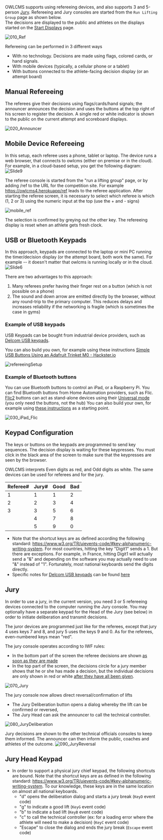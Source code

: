OWLCMS supports using refereeing devices, and also supports 3 and 5-person [Jury](#Jury). Refereeing and Jury consoles are started from the `Run Lifting Group` page as shown below.  
The decisions are displayed to the public and athletes on the displays started on the [Start Displays](Displays) page.

![010_Ref](img/Refereeing/010_Ref.png)

Refereeing can be performed in 3 different ways

- With no technology.  Decisions are made using flags, colored cards, or hand signals.  
- With mobile devices (typically, a cellular phone or a tablet)
- With buttons connected to the athlete-facing decision display (or an attempt board)

## Manual Refereeing

The referees give their decisions using flags/cards/hand signals; the announcer announces the decision and uses the buttons at the top right of his screen to register the decision.  A single red or white indicator is shown to the public on the current attempt and scoreboard displays.

![020_Announcer](img/Refereeing/020_Announcer.png)



## Mobile Device Refereeing

 In this setup, each referee uses a phone, tablet or laptop.  The device runs a web browser, that connects to owlcms (either on premise or in the cloud).  For example, in a cloud-based setup, you get the following diagram:
![Slide9](img/PublicResults/CloudExplained/Slide9.SVG)

The referee console is started from the "run a lifting group" page, or by adding /ref to the URL for the competition site.  For example https://owlcms4.herokuapp/ref  leads to the referee application.  After starting the referee screen, it is necessary to select which referee is which (1, 2 or 3) using the numeric input at the top (use the + and - signs)

![mobile_ref](img\equipment\mobile_ref.png)

The selection is confirmed by greying out the other key.  The refereeing display is reset when an athlete gets fresh clock.

## USB or Bluetooth Keypads

In this approach, keypads are connected to the laptop or mini PC running the timer/decision display (or the attempt board, both work the same).   For example -- it doesn't matter that owlcms is running locally or in the cloud.
![Slide6](img/PublicResults/CloudExplained/Slide6.SVG)

There are two advantages to this approach:

1. Many referees prefer having their finger rest on a button (which is not possible on a phone)
2. The sound and down arrow are emitted directly by the browser, without any round-trip to the primary computer.  This reduces delays and increases reliability if the networking is fragile (which is sometimes the case in gyms)

### **Example of USB keypads**

USB Keypads can be bought from industrial device providers, such as [Delcom USB keypads](http://www.delcomproducts.com/productdetails.asp?PartNumber=706502-5M).

You can also build you own, for example using these instructions [Simple USB Buttons Using an Adafruit Trinket M0 - Hackster.io](https://www.hackster.io/laurentslab/simple-usb-buttons-using-an-adafruit-trinket-m0-5ad900#toc-programming-3)

![refereeingSetup](img\equipment\refereeingSetup.jpg)

### Example of Bluetooth buttons

You can use Bluetooth buttons to control an iPad, or a Raspberry Pi.  You can find Bluetooth buttons from Home Automation providers, such as Flic.  [Flic2](https://flic.io/) buttons can act as stand-alone devices using their [Universal mode](https://flic.io/flic-universal) (you only need the buttons, not the hub)
You can also build your own, for example using [these instructions](https://learn.adafruit.com/introducing-the-adafruit-bluefruit-spi-breakout/hidkeyboard) as a starting point.

![030_iPad_Flic](img/Refereeing/030_iPad_Flic.jpg)

## Keypad Configuration

The keys or buttons on the keypads are programmed to send key sequences.  The decision display is waiting for these keypresses.  You must click in the black area of the screen to make sure that the keypresses are seen by the browser.

OWLCMS interprets Even digits as red, and Odd digits as white.  The same devices can be used for referees and for the jury. 

| Referee# | Jury# | Good | Bad  |
| -------- | ----- | ---- | ---- |
| 1        | 1     | 1    | 2    |
| 2        | 2     | 3    | 4    |
| 3        | 3     | 5    | 6    |
|          | 4     | 7    | 8    |
|          | 5     | 9    | 0    |

- Note that the shortcut keys are as defined according the following standard: https://www.w3.org/TR/uievents-code/#key-alphanumeric-writing-system.   For most countries, hitting the key "Digit1" sends a 1.  But there are exceptions. For example, in France, hitting Digit1 will actually send a "&" and depending on the software you may actually need to use "&" instead of "1".  Fortunately, most national keyboards send the digits directly.
- Specific notes for [Delcom USB keypads](http://www.delcomproducts.com/productdetails.asp?PartNumber=706502-5M) can be found [here](Delcom)

## Jury

In order to use a jury, in the current version, you need 3 or 5 refereeing devices connected to the computer running the Jury console.  You may optionally have a separate keypad for the Head of the Jury (see below) in order to initiate deliberation and transmit decisions.

The juror devices are programmed just like for the referees, except that jury 4 uses keys 7 and 8, and jury 5 uses the keys 9 and 0.  As for the referees, even-numbered keys mean "red".

The jury console operates according to IWF rules:

- In the bottom part of the screen the referee decisions are shown <u>as soon as they are made</u>  
- In the top part of the screen, the decisions circle for a jury member shows that he or she has made a decision, but the individual decisions are only shown in red or white <u>after they have all been given</u>.

![070_Jury](img/Refereeing/070_Jury.png)

The jury console now allows direct reversal/confirmation of lifts 
  - The Jury Deliberation button opens a dialog whereby the lift can be confirmed or reversed,
  - The Jury Head can ask the announcer to call the technical controller. 

![080_JuryDeliberation](img/Refereeing/080_JuryDeliberation.png)

Jury decisions are shown to the other technical officials consoles to keep them informed.  The announcer can then inform the public, coaches and athletes of the outcome.
![090_JuryReversal](img/Refereeing/090_JuryReversal.png)

## Jury Head Keypad

  - In order to support a physical jury chief keypad, the following shortcuts are bound. Note that the shortcut keys are as defined in the following standard: https://www.w3.org/TR/uievents-code/#key-alphanumeric-writing-system.  To our knowledge, these keys are in the same location on almost all national keyboards.
    - "d" opens the deliberation dialog and starts a jury break (`KeyD` event code)
    - "g" to indicate a good lift  (`KeyG` event code)
    - "b" to indicate a bad lift  (`KeyB` event code)
    - "c" to call the technical controller (ex: for a loading error where the athlete will need to make a decision) (`KeyC` event code)
    - "Escape" to close the dialog and ends the jury break (`Escape` event code)